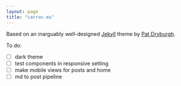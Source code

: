 ```yaml
---
layout: page
title: "carruc.eu"
---
```


Based on an inarguably well-designed [Jekyll](http://jekyllrb.com) theme by [Pat Dryburgh](https://patdryburgh.com).

To do:
- [ ] dark theme
- [ ] test components in responsive setting
- [ ] make mobile views for posts and home
- [ ] md to post pipeline
